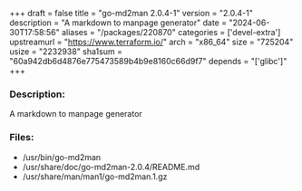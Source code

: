 +++
draft = false
title = "go-md2man 2.0.4-1"
version = "2.0.4-1"
description = "A markdown to manpage generator"
date = "2024-06-30T17:58:56"
aliases = "/packages/220870"
categories = ['devel-extra']
upstreamurl = "https://www.terraform.io/"
arch = "x86_64"
size = "725204"
usize = "2232938"
sha1sum = "60a942db6d4876e775473589b4b9e8160c66d9f7"
depends = "['glibc']"
+++
### Description: 
A markdown to manpage generator

### Files: 
* /usr/bin/go-md2man
* /usr/share/doc/go-md2man-2.0.4/README.md
* /usr/share/man/man1/go-md2man.1.gz
